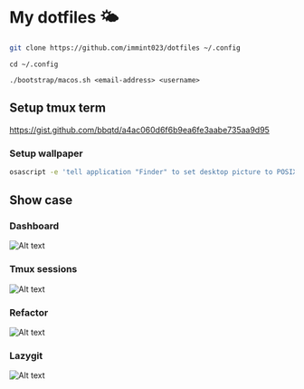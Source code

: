# My dotfiles 🌤

```bash
git clone https://github.com/immint023/dotfiles ~/.config
```

```
cd ~/.config

./bootstrap/macos.sh <email-address> <username>
```
## Setup tmux term
https://gist.github.com/bbqtd/a4ac060d6f6b9ea6fe3aabe735aa9d95

### Setup wallpaper
```bash
osascript -e 'tell application "Finder" to set desktop picture to POSIX file "/Users/<username>/.config/wallpapers/anime-girl-astronaut.jpg"'
```

## Show case
### Dashboard
![Alt text](./images/1.png?raw=true "Title")
### Tmux sessions
![Alt text](./images/2.png?raw=true "Title")
### Refactor
![Alt text](./images/3.png?raw=true "Title")
### Lazygit
![Alt text](./images/4.png?raw=true "Title")

